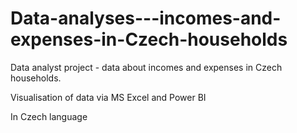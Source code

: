 # Data-analyses---incomes-and-expenses-in-Czech-households
Data analyst project - data about incomes and expenses in Czech households. 

Visualisation of data via MS Excel and Power BI

In Czech language
